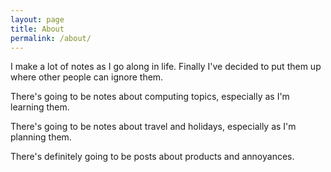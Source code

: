 ```yaml
---
layout: page
title: About
permalink: /about/
---
```


I make a lot of notes as I go along in life. Finally I've decided to
put them up where other people can ignore them.

There's going to be notes about computing topics, especially as I'm
learning them.

There's going to be notes about travel and holidays, especially as I'm
planning them.

There's definitely going to be posts about products and annoyances.
